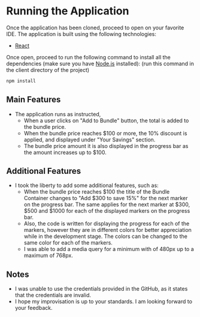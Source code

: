 # Running the Application

Once the application has been cloned, proceed to open on your favorite IDE. The application is built using the following technologies:

- [React](https://reactjs.org/)

Once open, proceed to run the following command to install all the dependencies (make sure you have [Node.js](https://nodejs.org/en/) installed):
(run this command in the client directory of the project)

```bash
npm install
```

## Main Features

- The application runs as instructed,
    - When a user clicks on "Add to Bundle" button, the total is added to the bundle price.
    - When the bundle price reaches $100 or more, the 10% discount is applied, and displayed under "Your Savings" section.
    - The bundle price amount it is also displayed in the progress bar as the amount increases up to $100.

## Additional Features

- I took the liberty to add some additional features, such as:
    - When the bundle price reaches $100 the title of the Bundle Container changes to "Add $300 to save 15%" for the next marker on the progress bar. The same applies for the next marker at $300, $500 and $1000 for each of the displayed markers on the progress bar.
    - Also, the code is written for displaying the progress for each of the markers, however they are in different colors for better appreciation while in the development stage. The colors can be changed to the same color for each of the markers.
    - I was able to add a media query for a minimum with of 480px up to a maximum of 768px.

## Notes

- I was unable to use the credentials provided in the GitHub, as it states that the credentials are invalid.
- I hope my improvisation is up to your standards. I am looking forward to your feedback.
